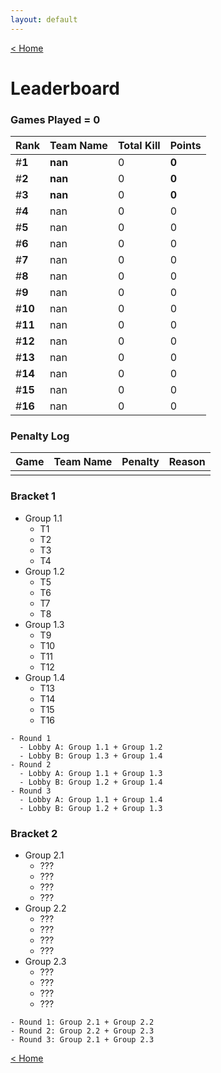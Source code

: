 ```yaml
---
layout: default
---
```


[< Home](https://kanziebub.github.io/SurvivalProtocol/)


# **Leaderboard**

### Games Played = 0

|  Rank  | Team Name             | Total Kill | **Points** |
|:-------|:----------------------|:-----------|:-----------|
| #**1** | **nan** | 0 | **0** | 
| #**2** | **nan** | 0 | **0** | 
| #**3** | **nan** | 0 | **0** | 
| #**4** | nan | 0 | 0 | 
| #**5** | nan | 0 | 0 | 
| #**6** | nan | 0 | 0 | 
| #**7** | nan | 0 | 0 | 
| #**8** | nan | 0 | 0 | 
| #**9** | nan | 0 | 0 | 
| #**10** | nan | 0 | 0 | 
| #**11** | nan | 0 | 0 | 
| #**12** | nan | 0 | 0 | 
| #**13** | nan | 0 | 0 | 
| #**14** | nan | 0 | 0 | 
| #**15** | nan | 0 | 0 | 
| #**16** | nan | 0 | 0 | 

### Penalty Log

|  Game  | Team Name | Penalty | Reason                |
|:-------|:----------|:--------|:----------------------|
|        |           |         |                       | 
 
 



### Bracket 1
- Group 1.1
  - T1
  - T2
  - T3
  - T4
- Group 1.2
  - T5
  - T6
  - T7
  - T8
- Group 1.3
  - T9
  - T10
  - T11
  - T12
- Group 1.4
  - T13
  - T14
  - T15
  - T16


```
- Round 1 
  - Lobby A: Group 1.1 + Group 1.2
  - Lobby B: Group 1.3 + Group 1.4
- Round 2
  - Lobby A: Group 1.1 + Group 1.3
  - Lobby B: Group 1.2 + Group 1.4
- Round 3 
  - Lobby A: Group 1.1 + Group 1.4
  - Lobby B: Group 1.2 + Group 1.3
```


### Bracket 2
- Group 2.1
  - ???
  - ???
  - ???
  - ???
- Group 2.2
  - ???
  - ???
  - ???
  - ???
- Group 2.3
  - ???
  - ???
  - ???
  - ???


```
- Round 1: Group 2.1 + Group 2.2
- Round 2: Group 2.2 + Group 2.3
- Round 3: Group 2.1 + Group 2.3
```



[< Home](https://kanziebub.github.io/SurvivalProtocol/)
    
